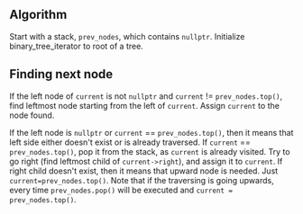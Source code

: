 ## Algorithm

Start with a stack, `prev_nodes`, which contains `nullptr`. Initialize binary_tree_iterator to root of a tree.

## Finding next node

If the left node of `current` is not `nullptr` and `current` != `prev_nodes.top()`, find leftmost node starting from the left of `current`. Assign `current` to the node found.

If the left node is `nullptr` or `current` == `prev_nodes.top()`, then it means that left side either doesn't exist or is already traversed. If `current` == `prev_nodes.top()`, pop it from the stack, as `current` is already visited. Try to go right (find leftmost child of `current->right`), and assign it to `current`. If right child doesn't exist, then it means that upward node is needed. Just `current=prev_nodes.top()`. Note that if the traversing is going upwards, every time `prev_nodes.pop()` will be executed and `current = prev_nodes.top()`.